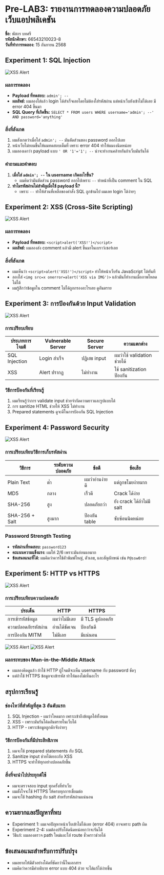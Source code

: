 # Pre-LAB3: รายงานการทดลองความปลอดภัยเว็บแอปพลิเคชัน

**ชื่อ:** พัสกร บทศรี  
**รหัสนักศึกษา:** 66543210023-8  
**วันที่ทำการทดลอง:** 15 กันยายน 2568

## Experiment 1: SQL Injection
![XSS Alert](screenshots/image.png)
### ผลการทดลอง
- **Payload ที่ทดสอบ:** `admin'; --`
- **ผลลัพธ์:** ผมลองใส่แล้ว login ได้สำเร็จเลยโดยไม่ต้องใส่รหัสผ่าน แต่หน้าเว็บยังเข้าไม่ได้เลย มี error 404 ขึ้นมา
- **SQL Query ที่เกิดขึ้น:** `SELECT * FROM users WHERE username='admin'; --' AND password='anything'`

### สิ่งที่สังเกต
1. ผมสังเกตว่าเมื่อใส่ `admin'; --` มันตัดส่วนของ password ออกไปเลย
2. หน้าเว็บไม่ยอมขึ้นให้ผมทดสอบเต็มที่ เพราะ error 404 ทำให้ผมงงนิดหน่อย
3. ผมลองเดาว่า payload แบบ `' OR '1'='1'; --` น่าจะทำงานคล้ายกันถ้าเว็บมันรันได้

### คำถามและคำตอบ
1. **เมื่อใส่ `admin'; --` ใน username เกิดอะไรขึ้น?**
   - ผมคิดว่ามันตัดส่วน password ออกไปเพราะ `--` ทำหน้าที่เป็น comment ใน SQL
2. **ทำไมรหัสผ่านไม่สำคัญเมื่อใช้ payload นี้?**
   - เพราะ `--` ทำให้ส่วนที่เหลือของคำสั่ง SQL ถูกข้ามไป ผมเลย login ได้ง่ายๆ

## Experiment 2: XSS (Cross-Site Scripting)
![XSS Alert](screenshots/image-1.png)
### ผลการทดลอง
- **Payload ที่ทดสอบ:** `<script>alert('XSS!')</script>`
- **ผลลัพธ์:** ผมลองส่ง comment แล้วมี alert ขึ้นมาในเบราว์เซอร์เลย 

### สิ่งที่สังเกต
- ผมเห็นว่า `<script>alert('XSS!')</script>` ทำให้หน้าเว็บรัน JavaScript ได้ทันที
- ลองใส่ `<img src=x onerror=alert('XSS via IMG')>` แล้วมันก็ทำงานเมื่อภาพโหลดไม่ได้
- ผมรู้สึกว่าข้อมูลใน comment ไม่ได้ถูกกรองอะไรเลย ดูอันตราย

## Experiment 3: การป้องกันด้วย Input Validation
![XSS Alert](screenshots/image-2.png)
### การเปรียบเทียบ
| ประเภทการโจมตี  | Vulnerable Server | Secure Server | ความแตกต่าง         |
|------------------|-------------------|---------------|---------------------|
| SQL Injection    | Login สำเร็จ      | ปฏิเสธ input  | ผมว่าใช้ validation ช่วยได้ |
| XSS              | Alert ปรากฏ       | ไม่ทำงาน      | ใช้ sanitization ป้องกัน |

### วิธีการป้องกันที่เรียนรู้
1. ผมเรียนรู้ว่าการ validate input ช่วยจำกัดความยาวและรูปแบบได้
2. การ sanitize HTML ช่วยให้ XSS ไม่ทำงาน
3. Prepared statements ดูจะดีในการป้องกัน SQL Injection

## Experiment 4: Password Security
![XSS Alert](screenshots/image-4.png)
### การเปรียบเทียบวิธีการเก็บรหัสผ่าน
| วิธีการ         | ระดับความปลอดภัย | ข้อดี          | ข้อเสีย         |
|-----------------|------------------|----------------|---------------|
| Plain Text      | ต่ำ             | ผมว่าอ่านง่ายดี | แต่ถูกขโมยง่ายมาก |
| MD5             | กลาง            | เร็วดี         | Crack ได้ง่าย |
| SHA-256         | สูง             | ปลอดภัยกว่า    | ยัง crack ได้ถ้าไม่มี salt |
| SHA-256 + Salt  | สูงมาก          | ป้องกัน table  | ซับซ้อนนิดหน่อย |

### Password Strength Testing
- **รหัสผ่านที่ทดสอบ:** `password123`
- **คะแนนความแข็งแรง:** ผมให้ 2/6 เพราะมันอ่อนแอมาก
- **ข้อเสนอแนะที่ได้:** ผมคิดว่าควรใช้ตัวพิมพ์ใหญ่, ตัวเลข, และสัญลักษณ์ เช่น `P@ssw0rd!`

## Experiment 5: HTTP vs HTTPS
![XSS Alert](screenshots/image-5.png)
### การเปรียบเทียบความปลอดภัย
| ประเด็น            | HTTP         | HTTPS        |
|-------------------|--------------|--------------|
| การเข้ารหัสข้อมูล     | ผมว่าไม่มีเลย | มี TLS ดูปลอดภัย |
| ความปลอดภัยรหัสผ่าน  | อ่านได้ชัดเจน | ป้องกันดี    |
| การป้องกัน MITM     | ไม่มีเลย     | มีแน่นอน     |
![XSS Alert](screenshots/image-6.png)
![XSS Alert](screenshots/image-7.png)
### ผลกระทบของ Man-in-the-Middle Attack
- ผมลองคิดดูแล้ว ถ้าใช้ HTTP ผู้โจมตีจะเห็น username กับ password ชัดๆ
- แต่ถ้าใช้ HTTPS ข้อมูลจะเข้ารหัส ทำให้มองไม่เห็นอะไร

## สรุปการเรียนรู้

### ช่องโหว่ที่สำคัญที่สุด 3 อันดับแรก
1. SQL Injection - ผมว่าโหดมาก เพราะเข้าถึงข้อมูลได้ทั้งหมด
2. XSS - เพราะมันรันโค้ดอันตรายในเว็บได้
3. HTTP - เพราะข้อมูลถูกดักจับง่ายๆ

### วิธีการป้องกันที่มีประสิทธิภาพ
1. ผมจะใช้ prepared statements กับ SQL
2. Sanitize input ช่วยได้เยอะกับ XSS
3. HTTPS จะทำให้ทุกอย่างปลอดภัยขึ้น

### สิ่งที่จะนำไปประยุกต์ใช้
- ผมจะตรวจสอบ input ทุกครั้งที่ทำเว็บ
- ผมตั้งใจจะใช้ HTTPS ให้ครบทุกการเชื่อมต่อ
- ผมจะใช้ hashing กับ salt สำหรับรหัสผ่านแน่นอน

## ความยากและปัญหาที่พบ
- Experiment 1: ผมเจอปัญหาหน้าเว็บเข้าไม่ได้เลย (error 404) อาจเพราะ path ผิด
- Experiment 2-4: ผมต้องปรับโค้ดนิดหน่อยกว่าจะรันได้
- วิธีแก้: ผมลองตรวจ path ใหม่และใส่ route ชั่วคราวช่วยได้

## ข้อเสนอแนะสำหรับการปรับปรุง
- ผมอยากให้มีตัวอย่างโค้ดที่ชัดกว่านี้ในเอกสาร
- ผมคิดว่าควรมีคำอธิบาย error แบบ 404 ด้วย จะได้แก้ได้ง่ายขึ้น
